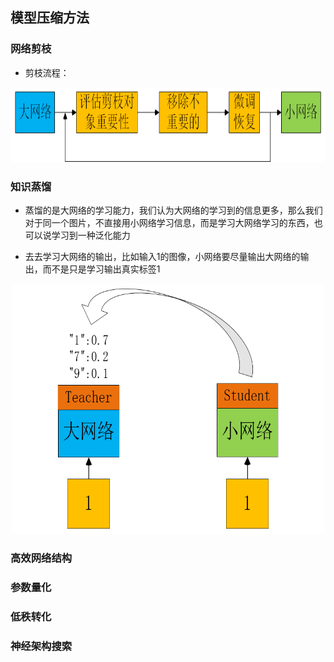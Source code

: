 ## 模型压缩方法
### 网络剪枝
- 剪枝流程：
<div align=center><img width="700" height="120" src="https://github.com/ethan-sui/AI-algorithm-engineer-knowledge/blob/main/image/networks_pruning.png"/></div>

### 知识蒸馏
- 蒸馏的是大网络的学习能力，我们认为大网络的学习到的信息更多，那么我们对于同一个图片，不直接用小网络学习信息，而是学习大网络学习的东西，也可以说学习到一种泛化能力

- 去去学习大网络的输出，比如输入1的图像，小网络要尽量输出大网络的输出，而不是只是学习输出真实标签1

<div align=center><img width="500" height="400" src="https://github.com/ethan-sui/AI-algorithm-engineer-knowledge/blob/main/image/teacher-student_network.png"/></div>

### 高效网络结构
### 参数量化
### 低秩转化
### 神经架构搜索

